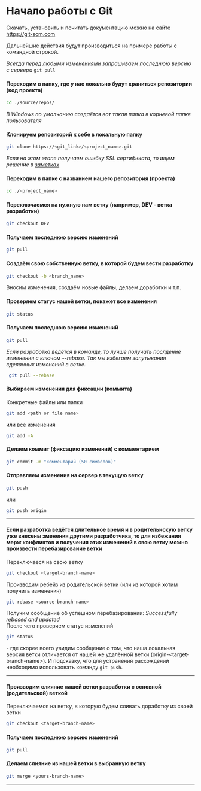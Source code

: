 # Начало работы с Git
Скачать, установить и почитать документацию можно на сайте https://git-scm.com 

Дальнейшие действия будут производиться на примере работы с командной строкой.

*Всегда перед любыми изменениями запрашиваем последнюю версию с сервера* `git pull`

#### Переходим в папку, где у нас локально будут храниться репозитории (код проекта)
```bash
cd ./source/repos/
```
*В Windows по умолчанию создаётся вот такая папка в корневой папке пользователя*

#### Клонируем репозиторий к себе в локальную папку
```bash
git clone https://<git_link>/<project_name>.git
```
*Если на этом этапе получаем ошибку SSL сертификата, то ищем решение в [заметках](./git_notes.md)*

#### Переходим в папке с названием нашего репозитория (проекта)
```bash
cd ./<project_name>
```

#### Переключаемся на нужную нам ветку (например, DEV - ветка разработки)
```bash
git checkout DEV
```

#### Получаем последнюю версию изменений
```bash
git pull
```

#### Создаём свою собственную ветку, в которой будем вести разработку
```bash
git checkout -b <branch_name>
```
Вносим изменения, создаём новые файлы, делаем доработки и т.п.

#### Проверяем статус нашей ветки, покажет все изменения
```bash
git status
```

#### Получаем последнюю версию изменений
```bash
git pull
```
*Если разработка ведётся в команде, то лучше получать послдение изменения с ключом --rebase. Так мы избегаем запутывания сделанных изменений в ветке.*
```bash
 git pull --rebase
```

#### Выбираем изменения для фиксации (коммита) 
Конкретные файлы или папки
```bash
git add <path or file name>
```
или все изменения
```bash
git add -A
```

#### Делаем коммит (фиксацию изменений) с комментарием
```bash
git commit -m "комментарий (50 символов)"
```

#### Отправляем изменения на сервер в текущую ветку
```bash
git push
```
или
```bash
git push origin
```

---

#### Если разработка ведётся длительное время и в родительнскую ветку уже внесены зменения другими разработчика, то для избежания мерж конфликтов и получения этих изменений в свою ветку можно произвести перебазирование ветки

Переключаеся на свою ветку
```bash
git checkout <target-branch-name>
```
Производим ребейз из родительской ветки (или из которой хотим получить изменения)
```bash
git rebase <source-branch-name>
```
Получим сообщение об успешном перебазировании: *Successfully rebased and updated* \
После чего проверяем статус изменений
```bash
git status
```
\- где скорее всего увидим сообщение о том, что наша локальная версия ветки отличается от нашей же удалённой ветки (origin-\<target-branch-name>). И подсказку, что для устранения расхождений необходимо использовать команду `git push`.

---

#### Производим слияние нашей ветки разработки с основной (родительской) веткой
Переключаемся на ветку, в которую будем сливать доработку из своей ветки
```bash
git checkout <target-branch-name>
```

#### Получаем последнюю версию изменений
```bash
git pull
```

#### Делаем слияние из нашей ветки в выбранную ветку
```bash
git merge <yours-branch-name>
```

---
